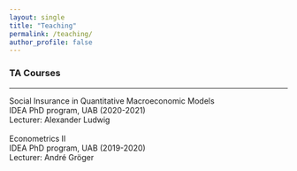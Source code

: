 ```yaml
---
layout: single
title: "Teaching"
permalink: /teaching/
author_profile: false
---
```


### TA Courses
---
Social Insurance in Quantitative Macroeconomic Models<br>
IDEA PhD program, UAB (2020-2021) <br>
Lecturer: Alexander Ludwig<br>
  <br>
Econometrics II<br>
IDEA PhD program, UAB (2019-2020) <br>
Lecturer: André Gröger<br>
  <br>
    <br>
      <br>
        <br>
          <br>
            <br>
              <br>
                <br>
                  <br>
                    <br>
